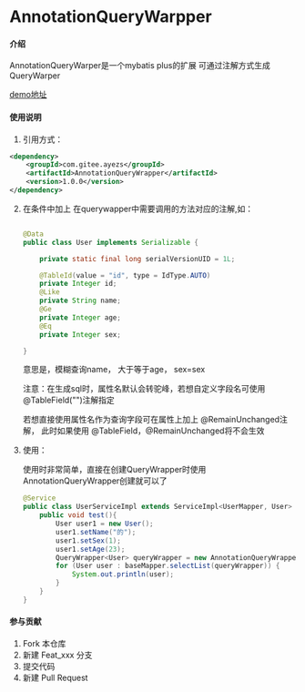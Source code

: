 # AnnotationQueryWarpper

#### 介绍
AnnotationQueryWarper是一个mybatis plus的扩展
可通过注解方式生成QueryWarper

[demo地址](https://gitee.com/ayezs/annotation-query-warpper-demo)


#### 使用说明
1. 引用方式：

```xml
<dependency>
    <groupId>com.gitee.ayezs</groupId>
    <artifactId>AnnotationQueryWrapper</artifactId>
    <version>1.0.0</version>
</dependency>
```

2. 在条件中加上 在querywapper中需要调用的方法对应的注解,如：

   ```java
   
   @Data
   public class User implements Serializable {
   
       private static final long serialVersionUID = 1L;
   
       @TableId(value = "id", type = IdType.AUTO)
       private Integer id;
       @Like
       private String name;
       @Ge
       private Integer age;
       @Eq
       private Integer sex;
   
   }
   ```

   意思是，模糊查询name， 大于等于age， sex=sex

   注意：在生成sql时，属性名默认会转驼峰，若想自定义字段名可使用 @TableField("")注解指定

   若想直接使用属性名作为查询字段可在属性上加上 @RemainUnchanged注解， 此时如果使用 @TableField，@RemainUnchanged将不会生效

3. 使用：

   使用时非常简单，直接在创建QueryWrapper时使用AnnotationQueryWrapper创建就可以了

   ```java
   @Service
   public class UserServiceImpl extends ServiceImpl<UserMapper, User> implements IUserService {
       public void test(){
           User user1 = new User();
           user1.setName("的");
           user1.setSex(1);
           user1.setAge(23);
           QueryWrapper<User> queryWrapper = new AnnotationQueryWrapper<>(user1);
           for (User user : baseMapper.selectList(queryWrapper)) {
               System.out.println(user);
           }
       }
   }	
   ```



#### 参与贡献

1.  Fork 本仓库
2.  新建 Feat_xxx 分支
3.  提交代码
4.  新建 Pull Request


